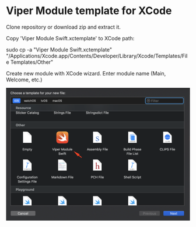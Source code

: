 # Viper Module template for XCode

Clone repository or download zip and extract it.

Copy 'Viper Module Swift.xctemplate' to XCode path:

sudo cp -a "Viper Module Swift.xctemplate" "/Applications/Xcode.app/Contents/Developer/Library/Xcode/Templates/File Templates/Other"

Create new module with XCode wizard. Enter module name (Main, Welcome, etc.)

![alt text](https://raw.githubusercontent.com/antondevs/viper-module-template-ios/master/viper-module.png)
